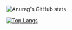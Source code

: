![Anurag's GitHub stats](https://github-readme-stats.vercel.app/api?username=MohamedEL-Torky&show_icons=true&include_all_commits=true&count_private=true&theme=dark)

[![Top Langs](https://github-readme-stats.vercel.app/api/top-langs/?username=MohamedEL-Torky&layout=compact&theme=dark)](https://github.com/anuraghazra/github-readme-stats)
